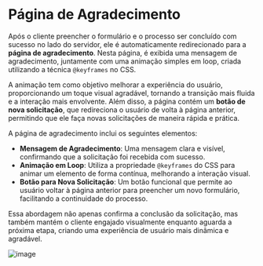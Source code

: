 # Página de Agradecimento

Após o cliente preencher o formulário e o processo ser concluído com sucesso no lado do servidor, ele é automaticamente redirecionado para a **página de agradecimento**. Nesta página, é exibida uma mensagem de agradecimento, juntamente com uma animação simples em loop, criada utilizando a técnica `@keyframes` no CSS.

A animação tem como objetivo melhorar a experiência do usuário, proporcionando um toque visual agradável, tornando a transição mais fluida e a interação mais envolvente. Além disso, a página contém um **botão de nova solicitação**, que redireciona o usuário de volta à página anterior, permitindo que ele faça novas solicitações de maneira rápida e prática.

A página de agradecimento inclui os seguintes elementos:

- **Mensagem de Agradecimento**: Uma mensagem clara e visível, confirmando que a solicitação foi recebida com sucesso.
- **Animação em Loop**: Utiliza a propriedade `@keyframes` do CSS para animar um elemento de forma contínua, melhorando a interação visual.
- **Botão para Nova Solicitação**: Um botão funcional que permite ao usuário voltar à página anterior para preencher um novo formulário, facilitando a continuidade do processo.

Essa abordagem não apenas confirma a conclusão da solicitação, mas também mantém o cliente engajado visualmente enquanto aguarda a próxima etapa, criando uma experiência de usuário mais dinâmica e agradável.

![image](https://github.com/user-attachments/assets/2f679662-b3ba-497e-a86b-920ccaa9c85e)
